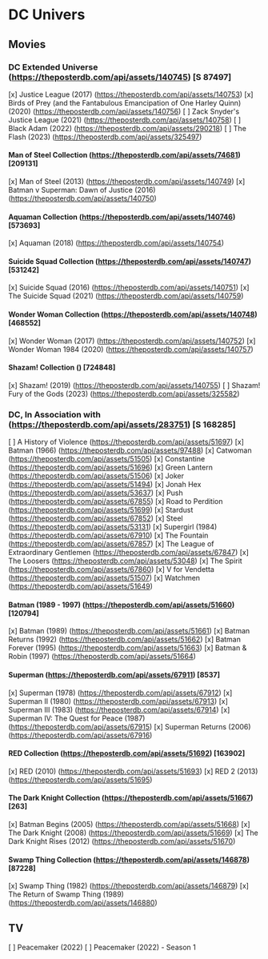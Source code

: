 # DC Univers

## Movies

### DC Extended Universe (https://theposterdb.com/api/assets/140745) [S 87497]

[x] Justice League (2017) (https://theposterdb.com/api/assets/140753)
[x] Birds of Prey (and the Fantabulous Emancipation of One Harley Quinn) (2020) (https://theposterdb.com/api/assets/140756)
[ ] Zack Snyder's Justice League (2021) (https://theposterdb.com/api/assets/140758)
[ ] Black Adam (2022) (https://theposterdb.com/api/assets/290218)
[ ] The Flash (2023) (https://theposterdb.com/api/assets/325497)

#### Man of Steel Collection (https://theposterdb.com/api/assets/74681) [209131]

[x] Man of Steel (2013) (https://theposterdb.com/api/assets/140749)
[x] Batman v Superman: Dawn of Justice (2016) (https://theposterdb.com/api/assets/140750)

#### Aquaman Collection (https://theposterdb.com/api/assets/140746) [573693]

[x] Aquaman (2018) (https://theposterdb.com/api/assets/140754)

#### Suicide Squad Collection (https://theposterdb.com/api/assets/140747) [531242]

[x] Suicide Squad (2016) (https://theposterdb.com/api/assets/140751)
[x] The Suicide Squad (2021) (https://theposterdb.com/api/assets/140759)

#### Wonder Woman Collection (https://theposterdb.com/api/assets/140748) [468552]

[x] Wonder Woman (2017)  (https://theposterdb.com/api/assets/140752)
[x] Wonder Woman 1984 (2020) (https://theposterdb.com/api/assets/140757)

#### Shazam! Collection () [724848]

[x] Shazam! (2019) (https://theposterdb.com/api/assets/140755)
[ ] Shazam! Fury of the Gods (2023) (https://theposterdb.com/api/assets/325582)


### DC, In Association with  (https://theposterdb.com/api/assets/283751) [S 168285]

[ ] A History of Violence (https://theposterdb.com/api/assets/51697)
[x] Batman (1966) (https://theposterdb.com/api/assets/97488)
[x] Catwoman (https://theposterdb.com/api/assets/51505)
[x] Constantine (https://theposterdb.com/api/assets/51696)
[x] Green Lantern (https://theposterdb.com/api/assets/51506)
[x] Joker (https://theposterdb.com/api/assets/51494)
[x] Jonah Hex (https://theposterdb.com/api/assets/53637)
[x] Push (https://theposterdb.com/api/assets/67855)
[x] Road to Perdition (https://theposterdb.com/api/assets/51699)
[x] Stardust (https://theposterdb.com/api/assets/67852)
[x] Steel (https://theposterdb.com/api/assets/53131)
[x] Supergirl (1984) (https://theposterdb.com/api/assets/67910)
[x] The Fountain (https://theposterdb.com/api/assets/67857)
[x] The League of Extraordinary Gentlemen (https://theposterdb.com/api/assets/67847)
[x] The Loosers (https://theposterdb.com/api/assets/53048)
[x] The Spirit (https://theposterdb.com/api/assets/67860)
[x] V for Vendetta (https://theposterdb.com/api/assets/51507)
[x] Watchmen (https://theposterdb.com/api/assets/51649)

#### Batman (1989 - 1997) (https://theposterdb.com/api/assets/51660) [120794]

[x] Batman (1989) (https://theposterdb.com/api/assets/51661)
[x] Batman Returns (1992) (https://theposterdb.com/api/assets/51662)
[x] Batman Forever (1995) (https://theposterdb.com/api/assets/51663)
[x] Batman & Robin (1997) (https://theposterdb.com/api/assets/51664)

#### Superman (https://theposterdb.com/api/assets/67911) [8537]

[x] Superman (1978) (https://theposterdb.com/api/assets/67912)
[x] Superman II (1980) (https://theposterdb.com/api/assets/67913)
[x] Superman III (1983) (https://theposterdb.com/api/assets/67914)
[x] Superman IV: The Quest for Peace (1987) (https://theposterdb.com/api/assets/67915)
[x] Superman Returns (2006) (https://theposterdb.com/api/assets/67916)

#### RED Collection (https://theposterdb.com/api/assets/51692) [163902]

[x] RED (2010) (https://theposterdb.com/api/assets/51693)
[x] RED 2 (2013) (https://theposterdb.com/api/assets/51695)

#### The Dark Knight Collection (https://theposterdb.com/api/assets/51667) [263]
 
[x] Batman Begins (2005) (https://theposterdb.com/api/assets/51668)
[x] The Dark Knight (2008) (https://theposterdb.com/api/assets/51669)
[x] The Dark Knight Rises (2012) (https://theposterdb.com/api/assets/51670)

#### Swamp Thing Collection  (https://theposterdb.com/api/assets/146878) [87228]

[x] Swamp Thing (1982) (https://theposterdb.com/api/assets/146879)
[x] The Return of Swamp Thing (1989) (https://theposterdb.com/api/assets/146880)


## TV

[ ] Peacemaker (2022)
[ ] Peacemaker (2022) - Season 1